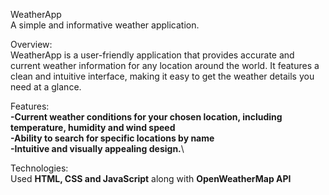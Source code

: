 
WeatherApp\
A simple and informative weather application.

Overview:\
WeatherApp is a user-friendly application that provides accurate and current weather information for any location around the world. It features a clean and intuitive interface, making it easy to get the weather details you need at a glance.

Features:\
**-Current weather conditions for your chosen location, including temperature, humidity and wind speed**\
**-Ability to search for specific locations by name**\
**-Intuitive and visually appealing design.**\

Technologies:\
Used **HTML, CSS and JavaScript** along with **OpenWeatherMap API**
